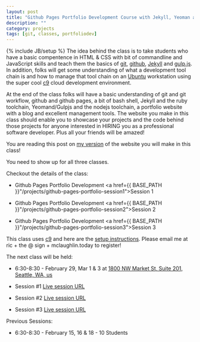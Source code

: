 ```yaml
---
layout: post
title: "Github Pages Portfolio Development Course with Jekyll, Yeoman and Gulpjs"
description: ""
category: projects
tags: [git, classes, portfoliodev]
---
```

{% include JB/setup %}
The idea behind the class is to take students who have a basic compentence in HTML & CSS with bit of commandline and JavaScript skills and teach them the basics of [git](https://git-scm.com/), [github](https://github.com/ricmclaughlin), [Jekyll](http://jekyllrb.com/) and [gulp.js](http://gulpjs.com/). In addition, folks will get some understanding of what a development tool chain is and how to manage that tool chain on an [Ubuntu](http://www.ubuntu.com/) workstation using the super cool [c9](https://c9.io) cloud development environment.

At the end of the class folks will have a basic understanding of git and git workflow, github and github pages, a bit of bash shell, Jekyll and the ruby toolchain, Yeomand/Gulpjs and the nodejs toolchain, a portfolio website with a blog and excellent management tools. The website you make in this class should enable you to showcase your projects and the code behind those projects for anyone interested in HIRING you as a professional software developer. Plus all your friends will be amazed!

You are reading this post on [my version](http://ric.mclaughlin.today) of the website you will make in this class!

You need to show up for all three classes.

Checkout the details of the class:

* Github Pages Portfolio Development <a href={{ BASE_PATH }}"/projects/github-pages-portfolio-session1">Session 1</a>

* Github Pages Portfolio Development <a href={{ BASE_PATH }}"/projects/github-pages-portfolio-session2">Session 2</a>

* Github Pages Portfolio Development <a href={{ BASE_PATH }}"/projects/github-pages-portfolio-session3">Session 3</a>

This class uses [c9](https://c9.io) and here are the [setup instructions](http://ric.mclaughlin.today/posts/github-pages-portfolio-class-setup-with-c9). Please email me at ric + the @ sign + mclaughlin.today to register!

The next class will be held:

* 6:30-8:30 - February 29, Mar 1 &amp; 3 at [1800 NW Market St, Suite 201, Seattle, WA, us](https://goo.gl/maps/GvZkjFbR8Mu) 

* Session #1 [Live session URL](http://slides.com/ricmclaughlin/githubportfolio1-1/live)

* Session #2 [Live session URL](http://slides.com/ricmclaughlin/githubportfolio2/live) 

* Session #3 [Live session URL](http://slides.com/ricmclaughlin/githubportfolio1-1-2/live) 


Previous Sessions:

* 6:30-8:30 - February 15, 16 & 18 - 10 Students